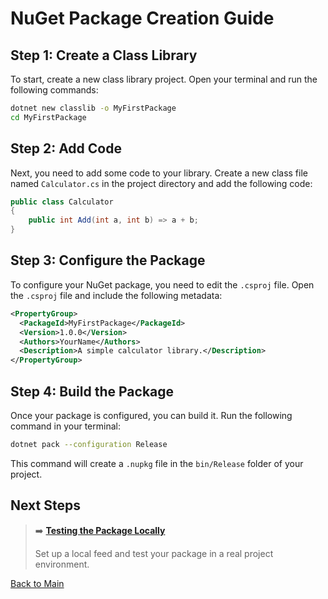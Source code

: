 # NuGet Package Creation Guide

## Step 1: Create a Class Library
To start, create a new class library project. Open your terminal and run the following commands:
```bash
dotnet new classlib -o MyFirstPackage
cd MyFirstPackage
```

## Step 2: Add Code
Next, you need to add some code to your library. Create a new class file named `Calculator.cs` in the project directory and add the following code:
```csharp
public class Calculator
{
    public int Add(int a, int b) => a + b;
}
```

## Step 3: Configure the Package
To configure your NuGet package, you need to edit the `.csproj` file. Open the `.csproj` file and include the following metadata:
```xml
<PropertyGroup>
  <PackageId>MyFirstPackage</PackageId>
  <Version>1.0.0</Version>
  <Authors>YourName</Authors>
  <Description>A simple calculator library.</Description>
</PropertyGroup>
```

## Step 4: Build the Package
Once your package is configured, you can build it. Run the following command in your terminal:
```bash
dotnet pack --configuration Release
```
This command will create a `.nupkg` file in the `bin/Release` folder of your project.

## Next Steps

> ➡️ **[Testing the Package Locally](testing-the-package-locally.md)**
>
> Set up a local feed and test your package in a real project environment.


[Back to Main](../README.md#table-of-contents)
